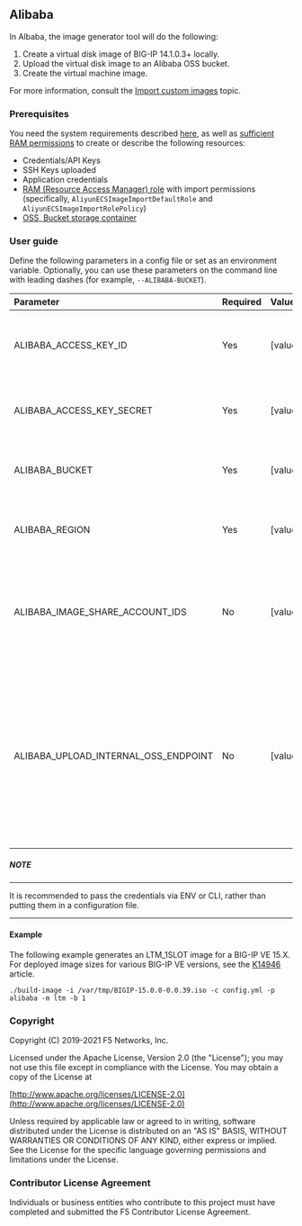 ## Alibaba

In Albaba, the image generator tool will do the following:

1. Create a virtual disk image of BIG-IP 14.1.0.3+ locally.
2. Upload the virtual disk image to an Alibaba OSS bucket.
3. Create the virtual machine image.

For more information, consult the [Import custom images][2] topic.

### Prerequisites

You need the system requirements described [here](../../../README.md), as well as [sufficient RAM permissions][9] to create or describe the following resources:

* Credentials/API Keys
* SSH Keys uploaded
* Application credentials
* [RAM (Resource Access Manager) role][4] with import permissions (specifically, ``AliyunECSImageImportDefaultRole`` and ``AliyunECSImageImportRolePolicy``)
* [OSS, Bucket storage container][1]



###  User guide

Define the following parameters in a config file or set as an environment variable.  Optionally, you can use these parameters on the command line with leading dashes (for example, `--ALIBABA-BUCKET`).

|Parameter|Required|Values|Description|
|:--------|:-------|:-----|:----------|
|ALIBABA_ACCESS_KEY_ID|Yes|[value]|Public key id string used for Alibaba account access.|
|ALIBABA_ACCESS_KEY_SECRET|Yes|[value]|Private key string used for Alibaba account access.|
|ALIBABA_BUCKET|Yes|[value]|Alibaba OSS bucket used for image storage.|
|ALIBABA_REGION|Yes|[value]|Alibaba ECS region used for image generation.|
|ALIBABA_IMAGE_SHARE_ACCOUNT_IDS|No|[value]|List of Alibaba account IDs with which you want the generated image shared.|
|ALIBABA_UPLOAD_INTERNAL_OSS_ENDPOINT|No|[value]|Define if using an OSS internal endpoint within the Alibaba Cloud. Do NOT use this variable if building images outside Alibaba Cloud.|


##### NOTE
----------

It is recommended to pass the credentials via ENV or CLI, rather than putting them in a configuration file.

---------------

#### Example

The following example generates an  LTM_1SLOT image for a BIG-IP VE 15.X. For deployed image sizes for various BIG-IP VE versions, see the [K14946][5] article.


```
./build-image -i /var/tmp/BIGIP-15.0.0-0.0.39.iso -c config.yml -p alibaba -m ltm -b 1

```

### Copyright

Copyright (C) 2019-2021 F5 Networks, Inc.

Licensed under the Apache License, Version 2.0 (the "License"); you may not
use this file except in compliance with the License. You may obtain a copy of
the License at  

[http://www.apache.org/licenses/LICENSE-2.0](http://www.apache.org/licenses/LICENSE-2.0)  

Unless required by applicable law or agreed to in writing, software
distributed under the License is distributed on an "AS IS" BASIS, WITHOUT
WARRANTIES OR CONDITIONS OF ANY KIND, either express or implied. See the
License for the specific language governing permissions and limitations under
the License.


### Contributor License Agreement

Individuals or business entities who contribute to this project must have
completed and submitted the F5 Contributor License Agreement.






[1]: https://www.alibabacloud.com/help/doc-detail/31885.htm
[2]: https://www.alibabacloud.com/help/doc-detail/25464.htm
[9]: https://www.alibabacloud.com/help/doc-detail/92270.htm?spm=a2c63.p38356.b99.123.319c412aF3kxA0
[4]: https://www.alibabacloud.com/help/doc-detail/25542.htm
[5]: https://support.f5.com/csp/article/K14946




